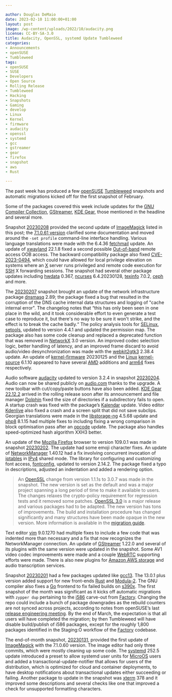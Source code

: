 ```yaml
---

author: Douglas DeMaio
date: 2023-02-10 11:00:00+01:00
layout: post
image: /wp-content/uploads/2022/10/audacity.png
license: CC-BY-SA-3.0
title: Audacity, OpenSSL, systemd Update Tumbleweed
categories:
- Announcements
- openSUSE
- Tumbleweed
tags:
- openSUSE
- SUSE
- Developers
- Open Source
- Rolling Release
- Tumbleweed
- Hacking
- Snapshots
- Gaming
- develop
- Linux
- Kernel
- firmware
- audacity
- openssl
- systemd
- gcc
- gstreamer
- gear
- firefox
- snapshot
- aws
- Rust

---
```


The past week has produced a few [openSUSE](https://get.opensuse.org/) [Tumbleweed](https://get.opensuse.org/tumbleweed/) snapshots and automatic migrations kicked off for the first snapshot of February. 

Some of the packages covered this week include updates for the [GNU Compiler Collection](https://gcc.gnu.org/), [GStreamer](https://gstreamer.freedesktop.org/), [KDE Gear](https://kde.org/announcements/gear/22.12.2/), those mentioned in the headline and several more.

Snapshot [20230208](https://lists.opensuse.org/archives/list/factory@lists.opensuse.org/thread/3Z7UC3ERDE4IRDQTVY4ISPQ2ADZAV2S5/) provided the second update of [ImageMagick](https://imagemagick.org/index.php) listed in this post; the [7.1.0.61 version](https://github.com/ImageMagick/Website/blob/main/ChangeLog.md) clarified some documentation and moved around the `-set profile` command-line interface handling. Various language translations were made with the 6.4.36 [fetchmail](https://www.fetchmail.info/) update. An update of [xwayland](https://wayland.freedesktop.org/xserver.html) 22.1.8 fixed a second possible [Out-of-band](https://en.wikipedia.org/wiki/Out-of-band_management) remote access OOB access. The backward compatibility package also fixed [CVE-2023-0494](https://www.suse.com/security/cve/CVE-2023-0494.html), which could have allowed for local privilege elevation on systems where an [X](https://www.x.org/wiki/) server runs privileged and remote code execution for [SSH](https://en.wikipedia.org/wiki/Secure_Shell) X forwarding sessions. The snapshot had several other package updates including [hwdata](https://github.com/vcrhonek/hwdata) 0.367, [ncurses](https://en.wikipedia.org/wiki/Ncurses) 6.4.20230128, [texinfo](https://www.gnu.org/software/texinfo/manual/texinfo/html_node/) 7.0.2, [ceph](https://ceph.io/) and more.

The [20230207](https://lists.opensuse.org/archives/list/factory@lists.opensuse.org/thread/QHXYPLL4AUQJZVC7APE6DLWDNSCKAD4B/) snapshot brought an update of the network infrastructure package [dnsmasq](https://thekelleys.org.uk/dnsmasq/doc.html) 2.89; the package fixed a bug that resulted in the corruption of the DNS cache internal data structures and logging of "cache internal error". The changelog notes that “this has only been seen in one place in the wild, and it took considerable effort to even generate a test case to reproduce it, but there's no way to be sure it won't strike, and the effect is to break the cache badly.“ The policy analysis tools for [SELinux](https://github.com/SELinuxProject), [setools](https://github.com/SELinuxProject/setools/wiki), updated to version 4.4.1 and updated the  permission map. The package also has some code cleanup and replaced a deprecated  function that was removed in [NetworkX](https://networkx.org/) 3.0 version. An improved codec selection logic, better handling of latency, and an improved frame discard to avoid audio/video desynchronization was made with the [webkit2gtk3](https://webkitgtk.org/) 2.38.4 update. An update of [kernel-firmware](https://git.kernel.org/pub/scm/linux/kernel/git/firmware/linux-firmware.git) 20230125 and the [Linux](https://www.kernel.org/) [kernel-source](https://www.kernel.org/)  6.1.10 appeared to have several [AMD](https://www.amd.com/en) additions and [arm64](https://www.arm.com/) fixes respectively.

Audio software [audacity](https://www.audacityteam.org) updated to version 3.2.4 in snapshot [20230204](https://lists.opensuse.org/archives/list/factory@lists.opensuse.org/thread/C3QWZ64Z6DJ7WJPPG6OA3NXFMXOVTSPK/). Audio can now be shared publicly on [audio.com](https://audio.com/) thanks to the upgrade. A new toolbar with cut/copy/paste buttons have also been added. [KDE Gear 22.12.2](https://kde.org/announcements/gear/22.12.2/) arrived in the rolling release soon after its announcement and file manager [Dolphin](https://apps.kde.org/dolphin/) fixed the size of directories if a subdirectory fails to open. A startup crash was fixed with the package’s [Kalendar](https://apps.kde.org/kalendar/) update.  Video editor [Kdenlive](https://kdenlive.org/en/) also fixed a crash and a screen split that did not save subclips. Georgian translations were made in the [libstorage-ng](https://github.com/openSUSE/libstorage-ng) 4.5.68 update and [php8](https://www.php.net/) 8.1.15 had multiple fixes to including fixing a wrong comparison in block optimisation pass after an [opcode](https://en.wikipedia.org/wiki/Opcode) update. The package also handles  speed-optimized hash algorithm XXH3 better.

An update of the [Mozilla Firefox](https://www.mozilla.org) browser to version 109.0.1 was made in snapshot [20230202](https://lists.opensuse.org/archives/list/factory@lists.opensuse.org/thread/B2BOSLK23CHFOE7OOAEMSXBWDO37NEDX/). The update had some emoji character fixes. An update of [NetworkManager](https://networkmanager.dev/) 1.40.12 had a fix involving concurrent invocation of [iptables](http://git.netfilter.org/iptables/) in [IPv4](https://en.wikipedia.org/wiki/Internet_Protocol_version_4) shared mode. The library for configuring and customizing font access, [fontconfig](https://www.freedesktop.org/wiki/Software/fontconfig/), updated to version 2.14.2. The package fixed a typo in descriptions, adjusted an indentation and added a rendering option. 
> An [OpenSSL](https://www.openssl.org/) change from version 1.1.1s to 3.0.7 was made in the snapshot. The new version is set as the default and was a major project spanning a long period of time to make it available to users. The changes relaxes the crypto-policy requirement for regression tests and it removed some patches. [OpenSSL 3.0](https://wiki.openssl.org/index.php/OpenSSL_3.0) is a major release and various packages had to be adapted. The new version has tons of improvements. The build and installation procedure has changed significantly and many structures have been made opaque in the new version. More information is available in the [migration guide](https://www.openssl.org/docs/man3.0/man7/migration_guide.html).

Text editor [vim](https://www.vim.org/) 9.0.1270 had multiple fixes to include a few code that was indented more than necessary and a fix that now recognizes the NetworkManager connection. An update of [GStreamer](https://gstreamer.freedesktop.org/) 1.22.0 and several of its plugins with the same version were updated in the snapshot. Some AV1 video codec improvements were made and a couple [WebRTC](https://webrtc.org/) supporting efforts were made. There is also new plugins for [Amazon AWS storage](https://aws.amazon.com/products/storage/) and audio transcription services.

Snapshot [20230201](https://lists.opensuse.org/archives/list/factory@lists.opensuse.org/thread/P2V7IAGOZUMWF43YUQTOSGBHW6FZGAGE/) had a few packages updated like [gcc13](https://gcc.gnu.org/). The 13.0.1 plus version added support for new front-ends [Rust](https://www.rust-lang.org/) and [Modula-2](https://www.modula2.org/). The GNU compiler also fixes a [Go](https://go.dev/) frontend to fix failed builds on [s390x](https://en.wikipedia.org/wiki/IBM_System/390). The first snapshot of the month was significant as it kicks off automatic migrations with `zypper dup` pertaining to the [i586](https://en.wikipedia.org/wiki/Pentium_(original)) carve-out from [Factory](https://en.opensuse.org/Portal:Factory). Changing the repo could include a bunch of package downgrades as the rebuild counters are not synced across projects, according to notes from openSUSE’s last [release engineering meeting](https://lists.opensuse.org/archives/list/factory@lists.opensuse.org/thread/SWXNKZ4WVMQOZYVTL7DVSVZSFGZTI3OP/). By the end of March, the expectation is that all users will have completed the migration; by then Tumbleweed will have disable build/publish of i586 packages, except for the roughly 1,800 packages identified in the Staging:O workflow of the [Factory](https://en.opensuse.org/Portal:Factory) codebase.

The end-of-month snapshot, [20230131](https://lists.opensuse.org/archives/list/factory@lists.opensuse.org/thread/WNVUIM2RRJKJLQEIIDKDYI4QWNEMEY7A/), provided the first update of [ImageMagick](https://imagemagick.org/index.php) with the 7.1.0.60 version. The image editor had only three commits, which were mostly cleaning up some code. The [systemd](https://freedesktop.org/wiki/Software/systemd/) 252.5 update introduced a preset to allow systemd user units for [MicroOS](https://get.opensuse.org/microos/) users and added a transactional-update-notifier that allows for users of the distribution, which is optimized for cloud and container deployments, to have desktop notifications about transactional updates either succeeding or failing. Another package to update in the snapshot was [xterm](https://invisible-island.net/xterm/) 378 and it improved some descriptions and several checks like one that improved a check for unsupported formatting characters.
 
<meta name="openSUSE, Tumbleweed, Developers, sysadmin, user, Open Source, rolling release, gamers, superuser, distrowatch, hacker, Linux, Kernel, systemd, imagemagick, microos, cloud, container, operating system, firefox, mozilla, gstreamer, audacity, gear, gnome, kde, zypper, migration, vim, gcc, aws, storage" content="HTML,CSS,XML,JavaScript">
